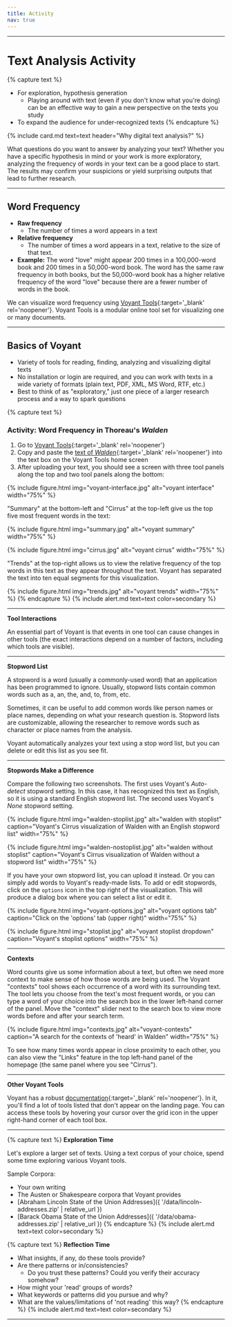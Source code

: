 ```yaml
---
title: Activity
nav: true
---
```


---

# Text Analysis Activity

{% capture text %}
- For exploration, hypothesis generation
    - Playing around with text (even if you don't know what you're doing) can be an effective way to gain a new perspective on the texts you study
- To expand the audience for under-recognized texts
{% endcapture %}
<div class="row justify-content-center">{% include card.md text=text header="Why digital text analysis?" %}</div>

What questions do you want to answer by analyzing your text? 
Whether you have a specific hypothesis in mind or your work is more exploratory, analyzing the frequency of words in your text can be a good place to start. 
The results may confirm your suspicions or yield surprising outputs that lead to further research.

---

## Word Frequency

- **Raw frequency**
    - The number of times a word appears in a text
- **Relative frequency**
    - The number of times a word appears in a text, relative to the size of that text. 
- **Example:** The word "love" might appear 200 times in a 100,000-word book and 200 times in a 50,000-word book. 
The word has the same raw frequency in both books, but the 50,000-word book has a higher relative frequency of the word "love" because there are a fewer number of words in the book.

We can visualize word frequency using [Voyant Tools](https://voyant-tools.org/){:target='_blank' rel='noopener'}. 
Voyant Tools is a modular online tool set for visualizing one or many documents.

---

## Basics of Voyant

- Variety of tools for reading, finding, analyzing and visualizing digital texts
- No installation or login are required, and you can work with texts in a wide variety of formats (plain text, PDF, XML, MS Word, RTF, etc.)
- Best to think of as "exploratory," just one piece of a larger research process and a way to spark questions

{% capture text %}
### Activity: Word Frequency in Thoreau's *Walden*

1. Go to [Voyant Tools](https://voyant-tools.org/){:target='_blank' rel='noopener'}
2. Copy and paste the <a href="https://owikle.github.io/dh-intro/data/walden.txt">text of *Walden*</a>{:target='_blank' rel='noopener'} into the text box on the Voyant Tools home screen
3. After uploading your text, you should see a screen with three tool panels along the top and two tool panels along the bottom:

{% include figure.html img="voyant-interface.jpg" alt="voyant interface" width="75%" %}

"Summary" at the bottom-left and "Cirrus" at the top-left give us the top five most frequent words in the text:

{% include figure.html img="summary.jpg" alt="voyant summary" width="75%" %}

{% include figure.html img="cirrus.jpg" alt="voyant cirrus" width="75%" %}

"Trends" at the top-right allows us to view the relative frequency of the top words in this text as they appear throughout the text. 
Voyant has separated the text into ten equal segments for this visualization.

{% include figure.html img="trends.jpg" alt="voyant trends" width="75%" %}
{% endcapture %}
{% include alert.md text=text color=secondary %}

---

**Tool Interactions**

An essential part of Voyant is that events in one tool can cause changes in other tools (the exact interactions depend on a number of factors, including which tools are visible).

---

**Stopword List**

A stopword is a word (usually a commonly-used word) that an application has been programmed to ignore. 
Usually, stopword lists contain common words such as a, an, the, and, to, from, etc. 

Sometimes, it can be useful to add common words like person names or place names, depending on what your research question is. 
Stopword lists are customizable, allowing the researcher to remove words such as character or place names from the analysis. 

Voyant automatically analyzes your text using a stop word list, but you can delete or edit this list as you see fit.

---

**Stopwords Make a Difference**

Compare the following two screenshots. 
The first uses Voyant's *Auto-detect* stopword setting. 
In this case, it has recognized this text as English, so it is using a standard English stopword list. 
The second uses Voyant's *None* stopword setting.

{% include figure.html img="walden-stoplist.jpg" alt="walden with stoplist" caption="Voyant's Cirrus visualization of Walden with an English stopword list" width="75%" %}

{% include figure.html img="walden-nostoplist.jpg" alt="walden without stoplist" caption="Voyant's Cirrus visualization of Walden without a stopword list" width="75%" %}

If you have your own stopword list, you can upload it instead. 
Or you can simply add words to Voyant's ready-made lists. 
To add or edit stopwords, click on the `options` icon in the top right of the visualization. 
This will produce a dialog box where you can select a list or edit it. 

<div class="text-center">{% include figure.html img="voyant-options.jpg" alt="voyant options tab" caption="Click on the 'options' tab (upper right)" width="75%" %}</div>

{% include figure.html img="stoplist.jpg" alt="voyant stoplist dropdown" caption="Voyant's stoplist options" width="75%" %}

---

**Contexts**

Word counts give us some information about a text, but often we need more context to make sense of how those words are being used. 
The Voyant "contexts" tool shows each occurrence of a word with its surrounding text. 
The tool lets you choose from the text's most frequent words, or you can type a word of your choice into the search box in the lower left-hand corner of the panel. 
Move the "context" slider next to the search box to view more words before and after your search term.

{% include figure.html img="contexts.jpg" alt="voyant-contexts" caption="A search for the contexts of 'heard' in Walden" width="75%" %}

To see how many times words appear in close proximity to each other, you can also view the "Links" feature in the top left-hand panel of the homepage (the same panel where you see "Cirrus"). 

---

**Other Voyant Tools**

Voyant has a robust [documentation](http://docs.voyant-tools.org/tools/){:target='_blank' rel='noopener'}. 
In it, you'll find a lot of tools listed that don't appear on the landing page. 
You can access these tools by hovering your cursor over the grid icon in the upper right-hand corner of each tool box.

---

{% capture text %}
**Exploration Time**

Let's explore a larger set of texts. Using a text corpus of your choice, spend some time exploring various Voyant tools. 

Sample Corpora:
- Your own writing
- The Austen or Shakespeare corpora that Voyant provides
- [Abraham Lincoln State of the Union Addresses]({ '/data/lincoln-addresses.zip' | relative_url })
- [Barack Obama State of the Union Addresses]({ '/data/obama-addresses.zip' | relative_url })
{% endcapture %}
{% include alert.md text=text color=secondary %}

{% capture text %}
**Reflection Time** 
- What insights, if any, do these tools provide?
- Are there patterns or in/consistencies?
    - Do you trust these patterns? Could you verify their accuracy somehow?
- How might your 'read' groups of words?
- What keywords or patterns did you pursue and why?
- What are the values/limitations of 'not reading' this way?
{% endcapture %}
{% include alert.md text=text color=secondary %}

---